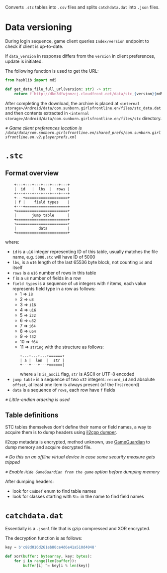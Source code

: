 Converts `.stc` tables into `.csv` files and splits `catchdata.dat` into `.json` files.

# Data versioning
During login sequence, game client queries `Index/version` endpoint to check if client is up-to-date.

If `data_version` in response differs from the `version` in client preferences, update is initiated. 

The following function is used to get the URL:

```python
from hashlib import md5

def get_data_file_full_url(version: str) -> str:
    return f'http://dkn3dfwjnmzcj.cloudfront.net/data/stc_{version}{md5(version.encode()).hexdigest()}.zip'
```

After completing the download, the archive is placed at `<internal storage>/Android/data/com.sunborn.girlsfrontline.en/files/stc_data.dat` and then contents extracted in `<internal storage>/Android/data/com.sunborn.girlsfrontline.en/files/stc` directory.

*※ Game client preferences location is `/data/data/com.sunborn.girlsfrontline.en/shared_prefs/com.sunborn.girlsfrontline.en.v2.playerprefs.xml`*

# `.stc`

## Format overview
```
    +---+---+---+---+---+---+
    |  id   |  lbs  |  rows |
    +---+---+---+---+---+---+
    +---+===================+
    | f |    field types    |  
    +---+===================+
    +=======================+
    |       jump table      |
    +=======================+
    +=======================+
    |          data         |
    +=======================+
```
where:
- `id` is a `u16` integer representing ID of this table, usually matches the file name, e.g. `5000.stc` will have ID of 5000
- `lbs`, is a `u16` length of the last 65536 byte block, not counting `id` and itself
- `rows` is a `u16` number of rows in this table
- `f` is a `u8` number of fields in a row
- `field types` is a sequence of `u8` integers with `f` items, each value represents field type in a row as follows:
    - 1 => `i8`
    - 2 => `u8`
    - 3 => `i16`
    - 4 => `u16`
    - 5 => `i32`
    - 6 => `u32`
    - 7 => `i64`
    - 8 => `u64`
    - 9 => `f32`
    - 10 => `f64`
    - 11 => `string` with the structure as follows:
        ```
        +---+---+---+======+
        | a |  len  |  str |
        +---+---+---+======|
        ```
        where `a` is `is_ascii` flag, `str` is ASCII or UTF-8 encoded
- `jump table` is a sequence of two `u32` integers: `record_id` and absolute `offset`, at least one item is always present (of the first record) 
- `data` is a sequence of `rows`, each row have `f` fields

*※ Little-endian ordering is used*

## Table definitions
STC tables themselves don't define their name or field names, a way to acquire them is to dump headers using [il2cpp dumper](https://github.com/Perfare/Il2CppDumper).

il2cpp metadata is encrypted, method unknown, use [GameGuardian](https://gameguardian.net/download) to dump memory and acquire decrypted file.

*※ Do this on an offline virtual device in case some security measure gets tripped*

*※ Enable `Hide GameGuardian from the game` option before dumping memory*

After dumping headers:
- look for `CmdDef` enum to find table names
- look for classes starting with `Stc` in the name to find field names


# `catchdata.dat`

Essentially is a `.jsonl` file that is gzip compressed and XOR encrypted.

The decryption function is as follows:

```python
key = b'c88d016d261eb80ce4d6e41a510d4048'

def xor(buffer: bytearray, key: bytes):
    for i in range(len(buffer)):
        buffer[i] ^= key[i % len(key)]
```